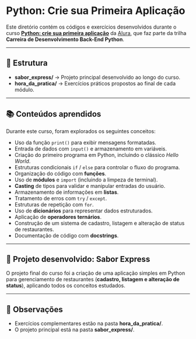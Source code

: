# Python: Crie sua Primeira Aplicação

Este diretório contém os códigos e exercícios desenvolvidos durante o curso **[Python: crie sua primeira aplicação](https://cursos.alura.com.br/course/python-crie-sua-primeira-aplicacao)** da [Alura](https://www.alura.com.br/), que faz parte da trilha **Carreira de Desenvolvimento Back-End Python**.

---

## 📂 Estrutura
- **sabor_express/** → Projeto principal desenvolvido ao longo do curso.  
- **hora_da_pratica/** → Exercícios práticos propostos ao final de cada módulo.  

---

## 📚 Conteúdos aprendidos
Durante este curso, foram explorados os seguintes conceitos:

- Uso da função `print()` para exibir mensagens formatadas.  
- Entrada de dados com `input()` e armazenamento em variáveis.  
- Criação do primeiro programa em Python, incluindo o clássico *Hello World*.  
- Estruturas condicionais `if` / `else` para controlar o fluxo do programa.  
- Organização do código com **funções**.  
- Uso de **módulos** e `import` (incluindo a limpeza de terminal).  
- **Casting** de tipos para validar e manipular entradas do usuário.  
- Armazenamento de informações em **listas**.  
- Tratamento de erros com `try` / `except`.  
- Estruturas de repetição com `for`.  
- Uso de **dicionários** para representar dados estruturados.  
- Aplicação de **operadores ternários**.  
- Construção de um sistema de cadastro, listagem e alteração de status de restaurantes.  
- Documentação de código com **docstrings**.  

---

## 🚀 Projeto desenvolvido: Sabor Express
O projeto final do curso foi a criação de uma aplicação simples em Python para gerenciamento de restaurantes (**cadastro, listagem e alteração de status**), aplicando todos os conceitos estudados.

---

## 📝 Observações
- Exercícios complementares estão na pasta **hora_da_pratica/**.  
- O projeto principal está na pasta **sabor_express/**.  
